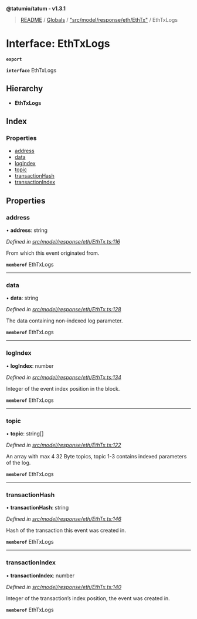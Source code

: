 **@tatumio/tatum - v1.3.1**

> [README](../README.md) / [Globals](../globals.md) / ["src/model/response/eth/EthTx"](../modules/_src_model_response_eth_ethtx_.md) / EthTxLogs

# Interface: EthTxLogs

**`export`** 

**`interface`** EthTxLogs

## Hierarchy

* **EthTxLogs**

## Index

### Properties

* [address](_src_model_response_eth_ethtx_.ethtxlogs.md#address)
* [data](_src_model_response_eth_ethtx_.ethtxlogs.md#data)
* [logIndex](_src_model_response_eth_ethtx_.ethtxlogs.md#logindex)
* [topic](_src_model_response_eth_ethtx_.ethtxlogs.md#topic)
* [transactionHash](_src_model_response_eth_ethtx_.ethtxlogs.md#transactionhash)
* [transactionIndex](_src_model_response_eth_ethtx_.ethtxlogs.md#transactionindex)

## Properties

### address

•  **address**: string

*Defined in [src/model/response/eth/EthTx.ts:116](https://github.com/tatumio/tatum-js/blob/8f0f126/src/model/response/eth/EthTx.ts#L116)*

From which this event originated from.

**`memberof`** EthTxLogs

___

### data

•  **data**: string

*Defined in [src/model/response/eth/EthTx.ts:128](https://github.com/tatumio/tatum-js/blob/8f0f126/src/model/response/eth/EthTx.ts#L128)*

The data containing non-indexed log parameter.

**`memberof`** EthTxLogs

___

### logIndex

•  **logIndex**: number

*Defined in [src/model/response/eth/EthTx.ts:134](https://github.com/tatumio/tatum-js/blob/8f0f126/src/model/response/eth/EthTx.ts#L134)*

Integer of the event index position in the block.

**`memberof`** EthTxLogs

___

### topic

•  **topic**: string[]

*Defined in [src/model/response/eth/EthTx.ts:122](https://github.com/tatumio/tatum-js/blob/8f0f126/src/model/response/eth/EthTx.ts#L122)*

An array with max 4 32 Byte topics, topic 1-3 contains indexed parameters of the log.

**`memberof`** EthTxLogs

___

### transactionHash

•  **transactionHash**: string

*Defined in [src/model/response/eth/EthTx.ts:146](https://github.com/tatumio/tatum-js/blob/8f0f126/src/model/response/eth/EthTx.ts#L146)*

Hash of the transaction this event was created in.

**`memberof`** EthTxLogs

___

### transactionIndex

•  **transactionIndex**: number

*Defined in [src/model/response/eth/EthTx.ts:140](https://github.com/tatumio/tatum-js/blob/8f0f126/src/model/response/eth/EthTx.ts#L140)*

Integer of the transaction’s index position, the event was created in.

**`memberof`** EthTxLogs
